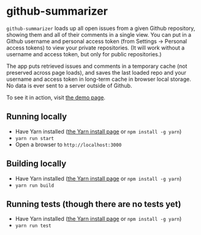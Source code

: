 # github-summarizer

`github-summarizer` loads up all open issues from a given Github repository, showing them and all of their comments in a single view. You can put in a Github username and personal access token (from Settings -> Personal access tokens) to view your private repositories. (It will work without a username and access token, but only for public repositories.)

The app puts retrieved issues and comments in a temporary cache (not preserved across page loads), and saves the last loaded repo and your username and access token in long-term cache in browser local storage. No data is ever sent to a server outside of Github.

To see it in action, visit [the demo page](https://piano-tuner-bird-34226.netlify.com/).

## Running locally

* Have Yarn installed ([the Yarn install page](https://yarnpkg.com/en/docs/install) or `npm install -g yarn`)
* `yarn run start`
* Open a browser to `http://localhost:3000`

## Building locally

* Have Yarn installed ([the Yarn install page](https://yarnpkg.com/en/docs/install) or `npm install -g yarn`)
* `yarn run build`

## Running tests (though there are no tests yet)

* Have Yarn installed ([the Yarn install page](https://yarnpkg.com/en/docs/install) or `npm install -g yarn`)
* `yarn run test`
